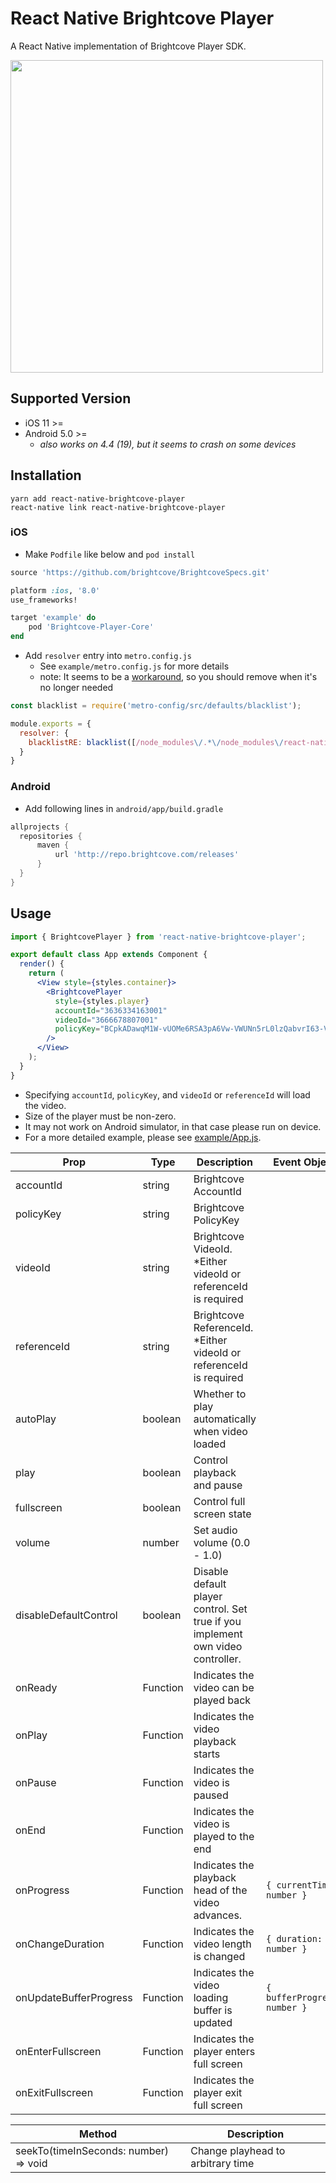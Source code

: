 # React Native Brightcove Player

A React Native implementation of Brightcove Player SDK.

<img src="https://user-images.githubusercontent.com/443965/40413410-b9963158-5eb0-11e8-924f-9f61df58fa04.jpg" width="500">

## Supported Version

- iOS 11 >=
- Android 5.0 >=
  - _also works on 4.4 (19), but it seems to crash on some devices_

## Installation

```console
yarn add react-native-brightcove-player
react-native link react-native-brightcove-player
```

### iOS

- Make `Podfile` like below and `pod install`

```rb
source 'https://github.com/brightcove/BrightcoveSpecs.git'

platform :ios, '8.0'
use_frameworks!

target 'example' do
    pod 'Brightcove-Player-Core'
end
```

- Add `resolver` entry into `metro.config.js`
  - See `example/metro.config.js` for more details
  - note: It seems to be a [workaround](https://github.com/facebook/react-native/issues/21242#issuecomment-445784118), so you should remove when it's no longer needed

```js
const blacklist = require('metro-config/src/defaults/blacklist');

module.exports = {
  resolver: {
    blacklistRE: blacklist([/node_modules\/.*\/node_modules\/react-native\/.*/])
  }
}
```

### Android

- Add following lines in `android/app/build.gradle`

```gradle
allprojects {
  repositories {
      maven {
          url 'http://repo.brightcove.com/releases'
      }
  }
}
```

## Usage

```jsx
import { BrightcovePlayer } from 'react-native-brightcove-player';

export default class App extends Component {
  render() {
    return (
      <View style={styles.container}>
        <BrightcovePlayer
          style={styles.player}
          accountId="3636334163001"
          videoId="3666678807001"
          policyKey="BCpkADawqM1W-vUOMe6RSA3pA6Vw-VWUNn5rL0lzQabvrI63-VjS93gVUugDlmBpHIxP16X8TSe5LSKM415UHeMBmxl7pqcwVY_AZ4yKFwIpZPvXE34TpXEYYcmulxJQAOvHbv2dpfq-S_cm"
        />
      </View>
    );
  }
}
```

- Specifying `accountId`, `policyKey`, and `videoId` or `referenceId` will load the video.
- Size of the player must be non-zero.
- It may not work on Android simulator, in that case please run on device.
- For a more detailed example, please see [example/App.js](https://github.com/manse/react-native-brightcove-player/blob/master/example/App.js).

| Prop                   | Type     | Description                                                                     | Event Object                 |
| ---------------------- | -------- | ------------------------------------------------------------------------------- | ---------------------------- |
| accountId              | string   | Brightcove AccountId                                                            |                              |
| policyKey              | string   | Brightcove PolicyKey                                                            |                              |
| videoId                | string   | Brightcove VideoId. \*Either videoId or referenceId is required                 |                              |
| referenceId            | string   | Brightcove ReferenceId. \*Either videoId or referenceId is required             |                              |
| autoPlay               | boolean  | Whether to play automatically when video loaded                                 |                              |
| play                   | boolean  | Control playback and pause                                                      |                              |
| fullscreen             | boolean  | Control full screen state                                                       |                              |
| volume                 | number   | Set audio volume (0.0 - 1.0)                                                    |                              |
| disableDefaultControl  | boolean  | Disable default player control. Set true if you implement own video controller. |                              |
| onReady                | Function | Indicates the video can be played back                                          |                              |
| onPlay                 | Function | Indicates the video playback starts                                             |                              |
| onPause                | Function | Indicates the video is paused                                                   |                              |
| onEnd                  | Function | Indicates the video is played to the end                                        |                              |
| onProgress             | Function | Indicates the playback head of the video advances.                              | `{ currentTime: number }`    |
| onChangeDuration       | Function | Indicates the video length is changed                                           | `{ duration: number }`       |
| onUpdateBufferProgress | Function | Indicates the video loading buffer is updated                                   | `{ bufferProgress: number }` |
| onEnterFullscreen      | Function | Indicates the player enters full screen                                         |                              |
| onExitFullscreen       | Function | Indicates the player exit full screen                                           |                              |

| Method                                | Description                       |
| ------------------------------------- | --------------------------------- |
| seekTo(timeInSeconds: number) => void | Change playhead to arbitrary time |
